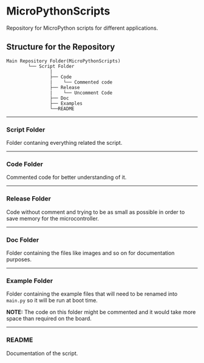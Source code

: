 # MicroPythonScripts

Repository for MicroPython scripts for different applications.

## Structure for the Repository

```
Main Repository Folder(MicroPythonScripts)
        └── Script Folder
                |
                ├── Code
                |    └── Commented code
                ├── Release
                |    └── Uncomment Code
                ├── Doc
                ├── Examples
                └──README
```
___
### Script Folder
Folder contaning everything related the script.
___
### Code Folder
Commented code for better understanding of it.
___
### Release Folder
Code without comment and trying to be as small as possible in order to save memory for the microcontroller.
___
### Doc Folder
Folder containing the files like images and so on for documentation purposes.
___
### Example Folder
Folder containing the example files that will need to be renamed into `main.py` so it will be run at boot time.

**NOTE:** The code on this folder might be commented and it would take more space than required on the board.
___
### README
Documentation of the script.
